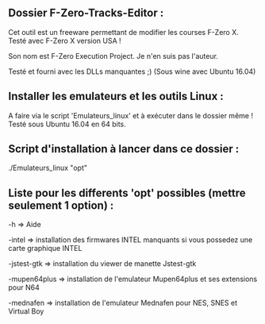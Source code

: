 Dossier F-Zero-Tracks-Editor :
------------------------------

Cet outil est un freeware permettant de modifier les courses F-Zero X.
Testé avec F-Zero X version USA !

Son nom est F-Zero Execution Project.
Je n'en suis pas l'auteur.

Testé et fourni avec les DLLs manquantes ;) (Sous wine avec Ubuntu 16.04)


Installer les emulateurs et les outils Linux :
----------------------------------------------

A faire via le script 'Emulateurs_linux' et à exécuter dans le dossier même !
Testé sous Ubuntu 16.04 en 64 bits.


Script d'installation à lancer dans ce dossier :
------------------------------------------------

./Emulateurs_linux "opt"


Liste pour les differents 'opt' possibles (mettre seulement 1 option) :
-----------------------------------------------------------------------

-h => Aide

-intel => installation des firmwares INTEL manquants si vous possedez une carte graphique INTEL

-jstest-gtk => installation du viewer de manette Jstest-gtk

-mupen64plus => installation de l'emulateur Mupen64plus et ses extensions pour N64

-mednafen => installation de l'emulateur Mednafen pour NES, SNES et Virtual Boy

